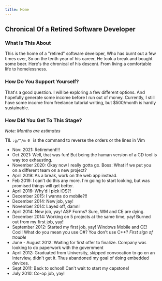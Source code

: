 ```yaml
---
title: Home
---
```


## Chronical Of a Retired Software Developer
### What Is This About
This is the home of a "retired" software developer,
Who has burnt out a few times over,
So on the tenth year of his career,
He took a break and bought some beer.
Here's the chronical of his descent.
From living a comfortable life to homelessness.

### How Do You Support Yourself?
That's a good question. I will be exploring a few different options. And hopefully generate some income before I run out of money.
Currently, I still have some income from freelance tutorial writing, but $500/month is hardly sustainable.

### How Did You Get To This Stage?

*Note: Months are estimates*

TIL ```:g/^/m 0 ``` is the command to reverse the orders or the lines in Vim

- Nov: 2021: Retirement!!!
- Oct 2021: Well, that was fun! But being the human version of a CD tool is way too exhausting.
- November 2020: Okay now I really gotta go. Boss: What if we put you on a different team on a new project?
- April 2019: As a break, work on the web app instead.
- Feb 2019: I can't do this any more. I'm going to start looking, but was promised things will get better.
- April 2016: Why'd I pick iOS?!
- December 2015: I wanna do mobile?!!
- December 2014: New job, yay!
- November 2014: Layed off, damn!
- April 2014: New job, yay! ASP Forms? Sure, WM and CE are dying.
- December 2014: Working on 5 projects at the same time, yay! Burned out from my first job, yay!
- September 2012: Started my first job, yay! Windows Mobile and CE! Cool! What do you mean you use C#? You don't use C++?
*First sign of trouble*
- June - August 2012: Waiting for first offer to finalize. Company was looking to do paperwork with the government
- April 2012: Graduated from University, skipped convocation to go on an Interview, didn't get it. Thus abandoned my goal of doing embedded devices.
- Sept 2011: Back to school! Can't wait to start my capstone!
- July 2010: Co-op job, yay!

